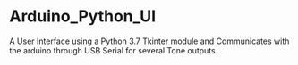 # Arduino_Python_UI
A User Interface using a Python 3.7 Tkinter module and Communicates with the arduino through USB Serial for several Tone outputs. 
